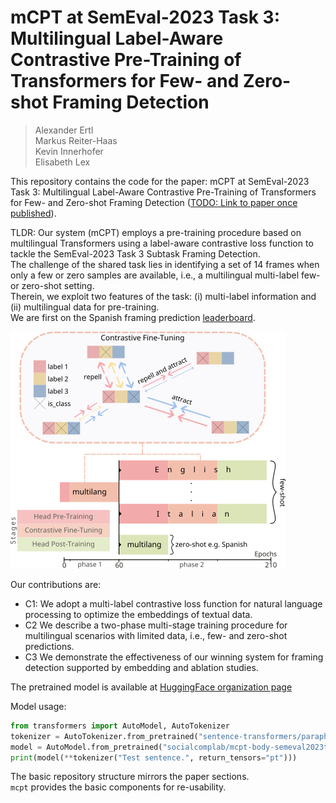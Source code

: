 # mCPT at SemEval-2023 Task 3: Multilingual Label-Aware Contrastive Pre-Training of Transformers for Few- and Zero-shot Framing Detection

> Alexander Ertl  
> Markus Reiter-Haas  
> Kevin Innerhofer  
> Elisabeth Lex  

This repository contains the code for the paper: mCPT at SemEval-2023 Task 3: Multilingual Label-Aware Contrastive Pre-Training of Transformers for Few- and Zero-shot Framing Detection ([TODO: Link to paper once published]()).

TLDR: Our system (mCPT) employs a pre-training procedure based on multilingual Transformers using a label-aware contrastive loss function to tackle the SemEval-2023 Task 3 Subtask Framing Detection.  
The challenge of the shared task lies in identifying a set of 14 frames when only a few or zero samples are available, i.e., a multilingual multi-label few- or zero-shot setting.  
Therein, we exploit two features of the task: (i) multi-label information and (ii) multilingual data for pre-training.  
We are first on the Spanish framing prediction [leaderboard](https://propaganda.math.unipd.it/semeval2023task3/SemEval2023testleaderboard.html).

![mCPT-Overview](training.png)

Our contributions are:
- C1: We adopt a multi-label contrastive loss function for natural language processing to optimize the embeddings of textual data.
- C2 We describe a two-phase multi-stage training procedure for multilingual scenarios with limited data, i.e., few- and zero-shot predictions.
- C3 We demonstrate the effectiveness of our winning system for framing detection supported by embedding and ablation studies.

The pretrained model is available at [HuggingFace organization page](https://huggingface.co/socialcomplab)

Model usage:
```python
from transformers import AutoModel, AutoTokenizer
tokenizer = AutoTokenizer.from_pretrained("sentence-transformers/paraphrase-multilingual-MiniLM-L12-v2")
model = AutoModel.from_pretrained("socialcomplab/mcpt-body-semeval2023task3")
print(model(**tokenizer("Test sentence.", return_tensors="pt")))
```

The basic repository structure mirrors the paper sections.  
`mcpt` provides the basic components for re-usability.  
